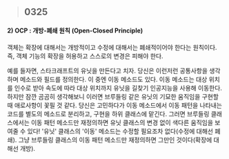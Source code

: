 > ## 0325

#### 2) OCP : 개방-폐쇄 원칙 (Open-Closed Principle)

객체는 확장에 대해서는 개방적이고 수정에 대해서는 폐쇄적이어야 한다는 원칙이다. 즉, 객체 기능의 확장을 허용하고 스스로의 변경은 피해야 한다.

예를 들자면, 스타크래프트의 유닛을 만든다고 치자. 당신은 이런저런 공통사항을 생각하며 메소드와 필드를 정의한다. 이 중엔 이동 메소드도 있다. 이동 메소드는 대상 위치를 인수로 받아 속도에 따라 대상 위치까지 유닛을 길찾기 인공지능을 사용해 이동한다. 하지만 잠깐 곰곰히 생각해보니 이러면 브루들링 같은 유닛의 기묘한 움직임을 구현할 때 애로사항이 꽃필 것 같다. 당신은 고민하다가 이동 메소드에서 이동 패턴을 나타내는 코드를 별도의 메소드로 분리하고, 구현을 하위 클래스에 맡긴다. 그러면 브루들링 클래스에서는 이동 패턴 메소드만 재정의하면 유닛 클래스의 변경 없이 색다른 움직임을 보여줄 수 있다! '유닛' 클래스의 '이동' 메소드는 수정할 필요조차 없다(수정에 대해선 폐쇄). 그냥 브루들링 클래스의 이동 패턴 메소드만 재정의하면 그만인 것이다(확장에 대해선 개방).
